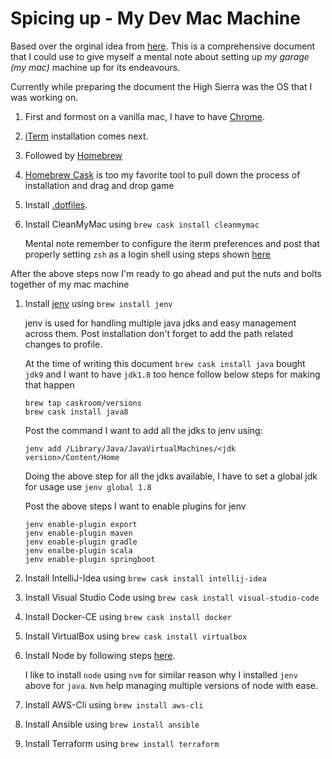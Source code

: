 # Spicing up - My Dev Mac Machine 
Based over the orginal idea from [here](https://github.com/yrameshra0/mac-dev-setup). This is a comprehensive document that I could use to give myself a mental note about setting up _my garage (my mac)_ machine up for its endeavours.

Currently while preparing the document the High Sierra was the OS that I was working on.

1. First and formost on a vanilla mac, I have to have [Chrome](www.google.com/chrome). 
1. [iTerm](https://www.iterm2.com/version3.html) installation comes next.
1. Followed by [Homebrew](https://brew.sh/)
1. [Homebrew Cask](https://caskroom.github.io/) is too my favorite tool to pull down the process of installation and drag and drop game
1. Install [.dotfiles](https://github.com/Hacklor/dotfiles).
1. Install CleanMyMac using `brew cask install cleanmymac`


   Mental note remember to configure the iterm preferences and post that properly setting `zsh` as a login shell using steps shown [here](https://apple.stackexchange.com/questions/88278/change-default-shell-from-bash-to-zsh/88296#88296)

After the above steps now I'm ready to go ahead and put the nuts and bolts together of my mac machine

1. Install [jenv](http://www.jenv.be/) using ```brew install jenv```

   jenv is used for handling multiple java jdks and easy management across them. Post installation don't forget to add the path related changes to profile.

   At the time of writing this document `brew cask install java` bought `jdk9` and I want to have `jdk1.8` too hence follow below steps for making that happen

   ```
   brew tap caskroom/versions
   brew cask install java8
   ```

   Post the command I want to add all the jdks to jenv using: 

   `jenv add /Library/Java/JavaVirtualMachines/<jdk version>/Content/Home`

   Doing the above step for all the jdks available, I have to set a global jdk for usage use `jenv global 1.8`

   Post the above steps I want to enable plugins for jenv

   ```
   jenv enable-plugin export
   jenv enable-plugin maven
   jenv enable-plugin gradle
   jenv enalbe-plugin scala
   jenv enable-plugin springboot
   ```
1. Install IntelliJ-Idea using `brew cask install intellij-idea`
1. Install Visual Studio Code using `brew cask install visual-studio-code`
1. Install Docker-CE using `brew cask install docker`
1. Install VirtualBox using `brew cask install virtualbox`
1. Install Node by following steps [here](http://nodesource.com/blog/installing-node-js-tutorial-using-nvm-on-mac-os-x-and-ubuntu/).

   I like to install `node` using `nvm` for similar reason why I installed `jenv` above for `java`. `Nvm` help managing multiple versions of node with ease.
1. Install AWS-Cli using `brew install aws-cli`
1. Install Ansible using `brew install ansible`
1. Install Terraform using `brew install terraform`

